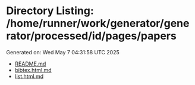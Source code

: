 # Directory Listing: /home/runner/work/generator/generator/processed/id/pages/papers
Generated on: Wed May  7 04:31:58 UTC 2025

- [README.md](README.md)
- [bibtex.html.md](bibtex.html.md)
- [list.html.md](list.html.md)
